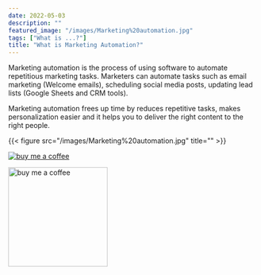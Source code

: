 ```yaml
---
date: 2022-05-03
description: ""
featured_image: "/images/Marketing%20automation.jpg"
tags: ["What is ...?"]
title: "What is Marketing Automation?"
---
```


Marketing automation is the process of using software to automate repetitious marketing tasks. Marketers can automate tasks such as email marketing (Welcome emails), scheduling social media posts, updating lead lists (Google Sheets and CRM tools).

Marketing automation frees up time by reduces repetitive tasks, makes personalization easier and it helps you to deliver the right content to the right people.

{{< figure src="/images/Marketing%20automation.jpg" title="" >}}

[![buy me a coffee](/images/buymeacoffee.png)](https://www.buymeacoffee.com/marketingbros)

<img src="/images/buymeacoffee.png" alt="buy me a coffee" width="200"/>